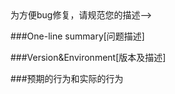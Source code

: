 <!-->为方便bug修复，请规范您的描述-->

###One-line summary[问题描述]







###Version&Environment[版本及描述]





###预期的行为和实际的行为



